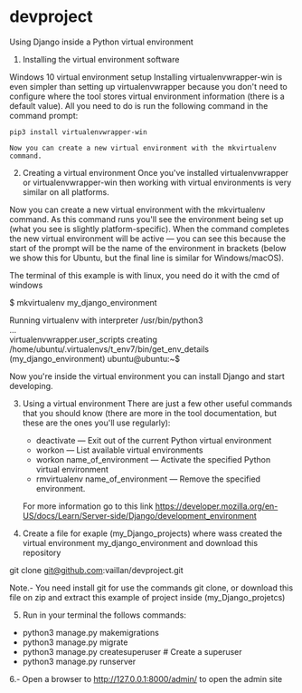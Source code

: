 # devproject
Using Django inside a Python virtual environment

1. Installing the virtual environment software

  Windows 10 virtual environment setup
    Installing virtualenvwrapper-win is even simpler than setting up virtualenvwrapper because you don't 
    need to configure where the tool stores virtual environment information (there is a default value). 
    All you need to do is run the following command in the command prompt:

    pip3 install virtualenvwrapper-win
    
    Now you can create a new virtual environment with the mkvirtualenv command.
    
2. Creating a virtual environment
  Once you've installed virtualenvwrapper or virtualenvwrapper-win then working with virtual environments is
  very similar on all platforms.
  
  Now you can create a new virtual environment with the mkvirtualenv command. As this command runs
  you'll see the environment being set up (what you see is slightly platform-specific). When the command
  completes the new virtual environment will be active — you can see this because the start of the prompt
  will be the name of the environment in brackets (below we show this for Ubuntu, but the final line is similar
  for Windows/macOS).
  
  The terminal of this example is with linux, you need do it with the cmd of windows 
  
  $ mkvirtualenv my_django_environment
 
  Running virtualenv with interpreter /usr/bin/python3                                           
  ...                                                                                            
  virtualenvwrapper.user_scripts creating /home/ubuntu/.virtualenvs/t_env7/bin/get_env_details   
  (my_django_environment) ubuntu@ubuntu:~$                                                       
  
  Now you're inside the virtual environment you can install Django and start developing.

3. Using a virtual environment
  There are just a few other useful commands that you should know (there are more in the tool documentation, but these are the ones you'll use regularly):
    
    * deactivate — Exit out of the current Python virtual environment
    * workon — List available virtual environments
    * workon name_of_environment — Activate the specified Python virtual environment
    * rmvirtualenv name_of_environment — Remove the specified environment.
    
    For more information go to this link https://developer.mozilla.org/en-US/docs/Learn/Server-side/Django/development_environment

4. Create a file for exaple (my_Django_projects) where wass created the virtual environment my_django_environment and download this repository
  
  git clone git@github.com:vaillan/devproject.git
  
  Note.- You need install git for use the commands git clone, or download this file on zip and extract this example of project inside (my_Django_projetcs)

5. Run in your terminal the follows commands:

  * python3 manage.py makemigrations
  * python3 manage.py migrate
  * python3 manage.py createsuperuser # Create a superuser
  * python3 manage.py runserver
  
6.- Open a browser to http://127.0.0.1:8000/admin/ to open the admin site
